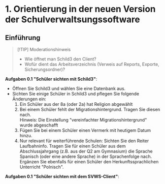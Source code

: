 # 1. Orientierung in der neuen Version der Schulverwaltsungssoftware

## Einführung

> [!TIP] Moderationshinweis
> * Wie öffnet man Schild3 den Client?
> * Wofür dient das Arbeitsverzeichnis (Verweis auf Reports, Exporte, Sicherungsordner)?


**Aufgaben 0.1 "Schüler sichten mit Schild3"**:
+ Öffnen Sie Schild3 und wählen Sie eine Datenbank aus.
+ Sichten Sie einige Schüler in Schild3 und pflegen Sie folgende Änderungen ein:
    1. Ein Schüler aus der 8a (oder 2a) hat Religion abgewählt 
    2. Bei einem Schüler fehlt der Migrationshintergrund. Tragen Sie diesen nach.   
       Hinweis: Die Einstellung "vereinfachter Migrationshintergrund" wurde abgeschafft
    3. Fügen Sie bei einem Schüler einen Vermerk mit heutigem Datum hinzu.
    4. Nur relevant für weiterführende Schulen: Sichten Sie den Reiter Laufbahninfo. Tragen Sie für einen Schüler aus dem Abschlussjahrgang (z.B. aus der Q2 am Gymnasium) die Sprache Spanisch (oder eine andere Sprache) in der Sprachenfolge nach. Ergänzen Sie ebenfalls für einen Schüler den Herkunftssprachlichen Unterricht "Polnisch".
    

**Aufgaben 0.1 "Schüler sichten mit dem SVWS-Client"**:
